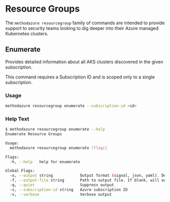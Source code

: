 # Resource Groups

The `methodazure resourcegroup` family of commands are intended to provide support to security teams looking to dig deeper into their Azure managed Kubernetes clusters.

## Enumerate

Provides detailed information about all AKS clusters discovered in the given subscription.

This command requires a Subscription ID and is scoped only to a single subscription.

### Usage

```bash
methodazure resourcegroup enumerate --subscription-id <id>
```

### Help Text

```bash
$ methodazure resourcegroup enumerate --help
Enumerate Resource Groups

Usage:
  methodazure resourcegroup enumerate [flags]

Flags:
  -h, --help   help for enumerate

Global Flags:
  -o, --output string            Output format (signal, json, yaml). Default value is signal (default "signal")
  -f, --output-file string       Path to output file. If blank, will output to STDOUT
  -q, --quiet                    Suppress output
  -s, --subscription-id string   Azure subscription ID
  -v, --verbose                  Verbose output
```
